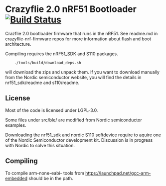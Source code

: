# Crazyflie 2.0 nRF51 Bootloader [![Build Status](https://travis-ci.org/bitcraze/crazyflie2-nrf-bootloader.svg)](https://travis-ci.org/bitcraze/crazyflie2-nrf-bootloader)


Crazflie 2.0 bootloader firmware that runs in the nRF51. See readme.md in
crazyflie-nrf-firmware repos for more information about flash and boot
architecture.

Compiling requires the nRF51_SDK and S110 packages.

        ./tools/build/download_deps.sh

will download the zips and unpack them.
If you want to download manually from the Nordic semiconductor website, you
will find the details in nrf51_sdk/readme and s110/readme.

License
-------

Most of the code is licensed under LGPL-3.0.

Some files under src/ble/ are modified from Nordic semiconductor examples.

Downloading the nrf51_sdk and nordic S110 softdevice require to aquire one
of the Nordic Semiconductor development kit. Discussion is in progress
with Nordic to solve this situation.

Compiling
---------

To compile arm-none-eabi- tools from https://launchpad.net/gcc-arm-embedded
should be in the path.
